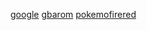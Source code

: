 [google](https://www.google.com)
[gbarom](https://gba4ios-download.com/fr/category/gba-games/)
[pokemofirered](https://www.emuparadise.me/Nintendo_Gameboy_Advance_ROMs/Pokemon_Fire_Red_(U)(Independent)/44933)
